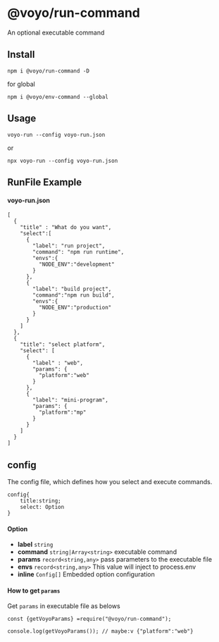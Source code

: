 @voyo/run-command
===
An optional executable command

Install
---
```
npm i @voyo/run-command -D
```
for global
```
npm i @voyo/env-command --global
```


Usage
---

```
voyo-run --config voyo-run.json
```
or
```
npx voyo-run --config voyo-run.json
```

RunFile Example
---
#### voyo-run.json
```
[
  {
    "title" : "What do you want",
    "select":[
      {
        "label": "run project",
        "command": "npm run runtime",
        "envs":{
          "NODE_ENV":"development"
        }
      },
      {
        "label": "build project",
        "command":"npm run build",
        "envs":{
          "NODE_ENV":"production"
        }
      }
    ]
  },
  {
    "title": "select platform",
    "select": [
      {
        "label" : "web",
        "params": {
          "platform":"web"
        }
      },
      {
        "label": "mini-program",
        "params": {
          "platform":"mp"
        }
      }
    ]
  }
]
```

config 
---

The config file, which defines how you select and execute commands.
```
config{
    title:string;
    select: Option
}
```
#### Option

- **label** `string`
- **command** `string|Array<string>` executable command
- **params** `record<string,any>` pass parameters to the executable file
- **envs** `record<string,any>`  This value will inject to process.env 
- **inline** `Config[]` Embedded option configuration
#### How to get `params`
Get `params` in executable file as belows
```
const {getVoyoParams} =require("@voyo/run-command");

console.log(getVoyoParams()); // maybe:v {"platform":"web"}
```

